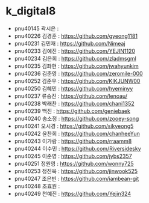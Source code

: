 # k_digital8
+ pnu40145	곽시은 :  
+ pnu40226	김경훈 : https://github.com/gyeong1181 
+ pnu40231	김민재 : https://github.com/Nimeaj
+ pnu40233	김예진 : https://github.com/YEJIN1120
+ pnu40234	김은희 : https://github.com/zladmsgml 
+ pnu40235	김좌현 : https://github.com/jwahyunkim
+ pnu40236	김준영 : https://github.com/zeromile-000
+ pnu40252	김준우 : https://github.com/KIKJUNW00
+ pnu40250	김혜민 : https://github.com/hyeminyy  
+ pnu40237	류승진 : https://github.com/lenoau/
+ pnu40238	박래찬 : https://github.com/chani1352
+ pnu40239	백진 : https://github.com/geniebaek
+ pnu40240	송소정 : https://github.com/zooey-song
+ pnu40241	오시경 : https://github.com/sikyeong5 
+ pnu40242	윤찬희 : https://github.com/chanheeYun 
+ pnu40243	이가람 : https://github.com/rraamm8
+ pnu40244	이수민 : https://github.com/Riversidesky
+ pnu40245	이준영 : https://github.com/jybs2357
+ pnu40251	정원영 : https://github.com/wonny725
+ pnu40253	정진욱 : https://github.com/jinwook525
+ pnu40247	조은빈 : https://github.com/iambean-git
+ pnu40248	조효원 : 
+ pnu40249	천예진 : https://github.com/Yejin324
